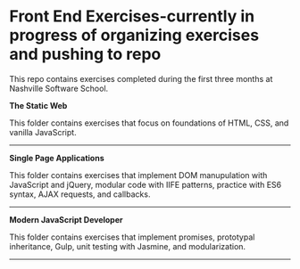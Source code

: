 # Front End Exercises-currently in progress of organizing exercises and pushing to repo

This repo contains exercises completed during the first three months at Nashville Software School.

**The Static Web**

This folder contains exercises that focus on foundations of HTML, CSS, and vanilla JavaScript.

_________________________

**Single Page Applications**

This folder contains exercises that implement DOM manupulation with JavaScript and jQuery, modular code with IIFE patterns, practice with ES6 syntax, AJAX requests, and callbacks.

__________________________

**Modern JavaScript Developer**

This folder contains exercises that implement promises, prototypal inheritance, Gulp, unit testing with Jasmine, and modularization.

__________________________